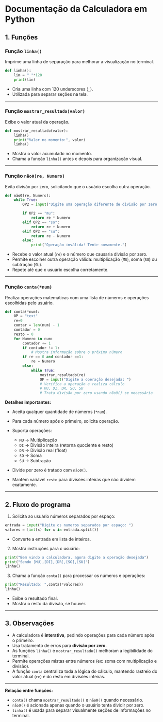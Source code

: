 # Documentação da Calculadora em Python

## 1. Funções

### Função `linha()`

Imprime uma linha de separação para melhorar a visualização no terminal.

```python
def linha():
    lin = "_"*120
    print(lin)
```

* Cria uma linha com 120 underscores (`_`).
* Utilizada para separar seções na tela.

---

### Função `mostrar_resultado(valor)`

Exibe o valor atual da operação.

```python
def mostrar_resultado(valor):
    linha()
    print("Valor no momento:", valor)
    linha()
```

* Mostra o valor acumulado no momento.
* Chama a função `linha()` antes e depois para organização visual.

---

### Função `não0(re, Numero)`

Evita divisão por zero, solicitando que o usuário escolha outra operação.

```python
def não0(re, Numero):
    while True:
        OP2 = input("Digite uma operação diferente de divisão por zero [MU, SO, SU,]: ").lower()

        if OP2 == "mu":
            return re * Numero
        elif OP2 == "so":
            return re + Numero
        elif OP2 == "su":
            return re - Numero
        else:
            print("Operação inválida! Tente novamente.")
```

* Recebe o valor atual (`re`) e o número que causaria divisão por zero.
* Permite escolher outra operação válida: multiplicação (`MU`), soma (`SO`) ou subtração (`SU`).
* Repete até que o usuário escolha corretamente.

---

### Função `conta(*num)`

Realiza operações matemáticas com uma lista de números e operações escolhidas pelo usuário.

```python
def conta(*num):
    OP = "text"
    re=0
    contar = len(num) - 1
    contador = 0
    resto = 0
    for Numero in num:
        contador += 1
        if contador != 1:
            # Mostra informação sobre o próximo número
        if re == 0 and contador ==1:
            re = Numero
        else:
            while True:
                mostrar_resultado(re)
                OP = input("Digite a operação desejada: ")
                # Verifica a operação e realiza cálculo
                # MU, DI, DR, SO, SU
                # Trata divisão por zero usando não0() se necessário
```

**Detalhes importantes:**

* Aceita qualquer quantidade de números (`*num`).
* Para cada número após o primeiro, solicita operação.
* Suporta operações:

  * `MU` -> Multiplicação
  * `DI` -> Divisão inteira (retorna quociente e resto)
  * `DR` -> Divisão real (float)
  * `SO` -> Soma
  * `SU` -> Subtração
* Divide por zero é tratado com `não0()`.
* Mantém variável `resto` para divisões inteiras que não dividem exatamente.

---

## 2. Fluxo do programa

1. Solicita ao usuário números separados por espaço:

```python
entrada = input("Digite os numeros separados por espaço: ")
valores = [int(x) for x in entrada.split()]
```

* Converte a entrada em lista de inteiros.

2. Mostra instruções para o usuário:

```python
print("Bem vindo a calculadora, agora digite a operação desejada")
print("Sendo [MU],[DI],[DR],[SO],[SU]")
linha()
```

3. Chama a função `conta()` para processar os números e operações:

```python
print("Resultado: ",conta(*valores))
linha()
```

* Exibe o resultado final.
* Mostra o resto da divisão, se houver.

---

## 3. Observações

* A calculadora é **interativa**, pedindo operações para cada número após o primeiro.
* Usa tratamento de erros para **divisão por zero**.
* As funções `linha()` e `mostrar_resultado()` melhoram a legibilidade do terminal.
* Permite operações mistas entre números (ex: soma com multiplicação e divisão).
* A função `conta` centraliza toda a lógica do cálculo, mantendo rastreio do valor atual (`re`) e do resto em divisões inteiras.

---

**Relação entre funções:**

* `conta()` chama `mostrar_resultado()` e `não0()` quando necessário.
* `não0()` é acionada apenas quando o usuário tenta dividir por zero.
* `linha()` é usada para separar visualmente seções de informações no terminal.

